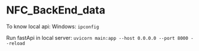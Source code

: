 # NFC_BackEnd_data

To know local api:
Windows:
`ipconfig`

Run fastApi in local server:
` uvicorn main:app --host 0.0.0.0 --port 8000 --reload `
